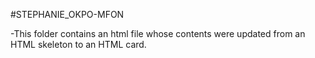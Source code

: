#STEPHANIE_OKPO-MFON

-This folder contains an html file whose contents were updated from an HTML skeleton to an HTML card.